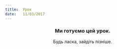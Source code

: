 ```yaml
---
title:  Урок
date:   11/03/2017
---
```


### <center>Ми готуємо цей урок.</center>
<center>Будь ласка, зайдіть пізніше.</center>